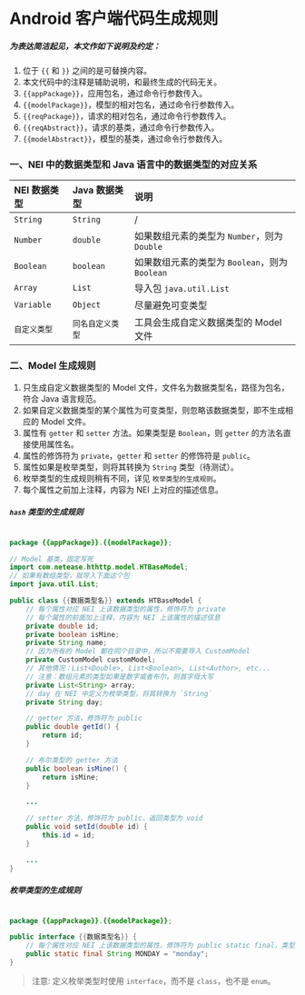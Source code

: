 # Android 客户端代码生成规则

##### 为表达简洁起见，本文作如下说明及约定：

1. 位于 `{{` 和 `}}` 之间的是可替换内容。
2. 本文代码中的注释是辅助说明，和最终生成的代码无关。
3. `{{appPackage}}`，应用包名，通过命令行参数传入。
4. `{{modelPackage}}`，模型的相对包名，通过命令行参数传入。
5. `{{reqPackage}}`，请求的相对包名，通过命令行参数传入。
6. `{{reqAbstract}}`，请求的基类，通过命令行参数传入。
7. `{{modelAbstract}}`，模型的基类，通过命令行参数传入。

### 一、NEI 中的数据类型和 Java 语言中的数据类型的对应关系
| NEI 数据类型  | Java 数据类型 | 说明 |
| :--- | :--- | :---
| `String` | `String` | / |
| `Number` | `double` | 如果数组元素的类型为 `Number`，则为 `Double` |
| `Boolean` | `boolean` | 如果数组元素的类型为 `Boolean`，则为 `Boolean` |
| `Array` | `List` | 导入包 `java.util.List` |
| `Variable` | `Object` | 尽量避免可变类型 |
| `自定义类型` | `同名自定义类型` | 工具会生成自定义数据类型的 Model 文件 |

### 二、Model 生成规则

1. 只生成自定义数据类型的 Model 文件，文件名为数据类型名，路径为包名，符合 Java 语言规范。
2. 如果自定义数据类型的某个属性为可变类型，则忽略该数据类型，即不生成相应的 Model 文件。
3. 属性有 `getter` 和 `setter` 方法。如果类型是 `Boolean`，则 `getter` 的方法名直接使用属性名。
4. 属性的修饰符为 `private`，`getter` 和 `setter` 的修饰符是 `public`。
5. 属性如果是枚举类型，则将其转换为 `String` 类型（待测试）。
6. 枚举类型的生成规则稍有不同，详见 `枚举类型的生成规则`。
7. 每个属性之前加上注释，内容为 NEI 上对应的描述信息。

##### `hash` 类型的生成规则

```java

package {{appPackage}}.{{modelPackage}};

// Model 基类，固定写死
import com.netease.hthttp.model.HTBaseModel;
// 如果有数组类型，就导入下面这个包
import java.util.List;

public class {{数据类型名}} extends HTBaseModel {
    // 每个属性对应 NEI 上该数据类型的属性，修饰符为 private
    // 每个属性的前面加上注释，内容为 NEI 上该属性的描述信息
    private double id;
    private boolean isMine;
    private String name;
    // 因为所有的 Model 都在同个目录中，所以不需要导入 CustomModel
    private CustomModel customModel;
    // 其他情况：List<Double>, List<Boolean>, List<Author>, etc...
    // 注意：数组元素的类型如果是数字或者布尔，则首字母大写
    private List<String> array;
    // day 在 NEI 中定义为枚举类型，将其转换为 `String`
    private String day;

    // getter 方法，修饰符为 public
    public double getId() {
        return id;
    }

    // 布尔类型的 getter 方法
    public boolean isMine() {
        return isMine;
    }

    ...

    // setter 方法，修饰符为 public，返回类型为 void
    public void setId(double id) {
        this.id = id;
    }

    ...
}

```

##### 枚举类型的生成规则

```java

package {{appPackage}}.{{modelPackage}};

public interface {{数据类型名}} {
    // 每个属性对应 NEI 上该数据类型的属性，修饰符为 public static final，类型为 String
    public static final String MONDAY = "monday";
}

```

>注意: 定义枚举类型时使用 `interface`，而不是 `class`，也不是 `enum`。
